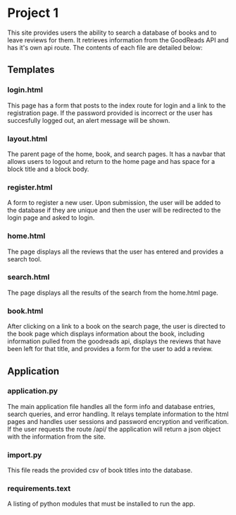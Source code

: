 # Project 1

This site provides users the ability to search a database of books and to leave reviews for them. It retrieves information from the GoodReads API and has it's own api route. The contents of each file are detailed below: 

## Templates

### login.html
This page has a form that posts to the index route for login and a link to the registration page. If the password provided is incorrect or the user has succesfully logged out, an alert message will be shown.

### layout.html
The parent page of the home, book, and search pages. It has a navbar that allows users to logout and return to the home page and has space for a block title and a block body.

### register.html
A form to register a new user. Upon submission, the user will be added to the database if they are unique and then the user will be redirected to the login page and asked to login.

### home.html
The page displays all the reviews that the user has entered and provides a search tool.

### search.html
The page displays all the results of the search from the home.html page.

### book.html
After clicking on a link to a book on the search page, the user is directed to the book page which displays information about the book, including information pulled from the goodreads api, displays the reviews that have been left for that title, and provides a form for the user to add a review. 

## Application

### application.py
The main application file handles all the form info and database entries, search queries, and error handling. It relays template information to the html pages and handles user sessions and password encryption and verification. If the user requests the route /api/<isbn> the application will return a json object with the information from the site.

### import.py
This file reads the provided csv of book titles into the database.

### requirements.text
A listing of python modules that must be installed to run the app.
